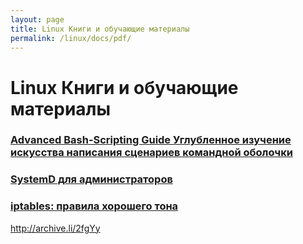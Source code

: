 ```yaml
---
layout: page
title: Linux Книги и обучающие материалы
permalink: /linux/docs/pdf/
---
```


# Linux Книги и обучающие материалы


### [Advanced Bash-Scripting Guide Углубленное изучение искусства написания сценариев командной оболочки](https://linuxforum.github.io/)

### [SystemD для администраторов](//files.sysadm.ru/blob/gh-pages/pdf/systemd-for-administrators.pdf)

### [iptables: правила хорошего тона](//files.sysadm.ru/blob/gh-pages/pdf/iptables.pdf)


http://archive.li/2fgYy
